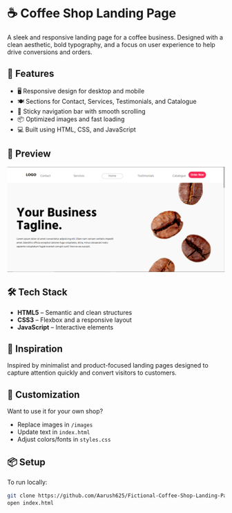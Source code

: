# ☕ Coffee Shop Landing Page

A sleek and responsive landing page for a coffee business. Designed with a clean aesthetic, bold typography, and a focus on user experience to help drive conversions and orders.

## 🚀 Features

- 🖥️ Responsive design for desktop and mobile
- 🍽️ Sections for Contact, Services, Testimonials, and Catalogue
- 📍 Sticky navigation bar with smooth scrolling
- 📦 Optimized images and fast loading
- 💻 Built using HTML, CSS, and JavaScript

## 📸 Preview

![Homepage Preview](./preview_image.png)

## 🛠️ Tech Stack

- **HTML5** – Semantic and clean structures
- **CSS3** – Flexbox and a responsive layout
- **JavaScript** – Interactive elements


## 🧠 Inspiration

Inspired by minimalist and product-focused landing pages designed to capture attention quickly and convert visitors to customers.

## 📝 Customization

Want to use it for your own shop?
- Replace images in `/images`
- Update text in `index.html`
- Adjust colors/fonts in `styles.css`

## 📦 Setup

To run locally:

```bash
git clone https://github.com/Aarush625/Fictional-Coffee-Shop-Landing-Page.git
open index.html


